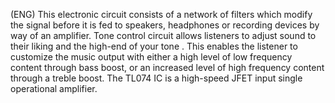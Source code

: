 (ENG) This electronic circuit consists of a network of filters which modify the signal before it is fed to speakers, headphones or recording devices by way of an amplifier. Tone control circuit  allows listeners to adjust sound to their liking and  the high-end of your tone . This enables the listener to customize the music output with either a high level of low frequency content through bass boost, or an increased level of high frequency content through a treble boost. The TL074 IC is a high-speed JFET input single operational amplifier.

